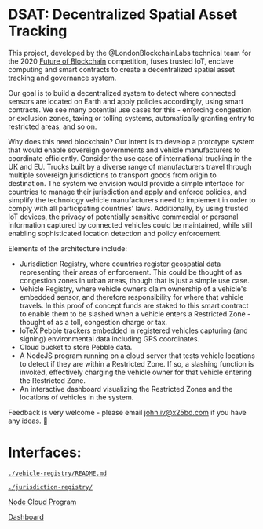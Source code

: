 # DSAT: Decentralized Spatial Asset Tracking

This project, developed by the @LondonBlockchainLabs technical team for the 2020 [Future of Blockchain](https://www.futureofblockchain.co.uk/) competition, fuses trusted IoT, enclave computing and smart contracts to create a decentralized spatial asset tracking and governance system.

Our goal is to build a decentralized system to detect where connected sensors are located on Earth and apply policies accordingly, using smart contracts. We see many potential use cases for this - enforcing congestion or exclusion zones, taxing or tolling systems, automatically granting entry to restricted areas, and so on.

Why does this need blockchain? Our intent is to develop a prototype system that would enable sovereign governments and vehicle manufacturers to coordinate efficiently. Consider the use case of international trucking in the UK and EU. Trucks built by a diverse range of manufacturers travel through multiple sovereign jurisdictions to transport goods from origin to destination. The system we envision would provide a simple interface for countries to manage their jurisdiction and apply and enforce policies, and simplify the technology vehicle manufacturers need to implement in order to comply with all participating countries' laws. Additionally, by using trusted IoT devices, the privacy of potentially sensitive commercial or personal information captured by connected vehicles could be maintained, while still enabling sophisticated location detection and policy enforcement.

Elements of the architecture include:
- Jurisdiction Registry, where countries register geospatial data representing their areas of enforcement. This could be thought of as congestion zones in urban areas, though that is just a simple use case.
- Vehicle Registry, where vehicle owners claim ownership of a vehicle's embedded sensor, and therefore responsibility for where that vehicle travels. In this proof of concept funds are staked to this smart contract to enable them to be slashed when a vehicle enters a Restricted Zone - thought of as a toll, congestion charge or tax.
- IoTeX Pebble trackers embedded in registered vehicles capturing (and signing) environmental data including GPS coordinates.
- Cloud bucket to store Pebble data.
- A NodeJS program running on a cloud server that tests vehicle locations to detect if they are within a Restricted Zone. If so, a slashing function is invoked, effectively charging the vehicle owner for that vehicle entering the Restricted Zone.
- An interactive dashboard visualizing the Restricted Zones and the locations of vehicles in the system.

Feedback is very welcome - please email john.iv@x25bd.com if you have any ideas. 🙏

# Interfaces:

[`./vehicle-registry/README.md`](./vehicle-registry/README.md)

[`./jurisdiction-registry/`](./jurisdiction-registry/README.md)

[Node Cloud Program](./cloud/README.md)

[Dashboard](./dashboard/README.md)
